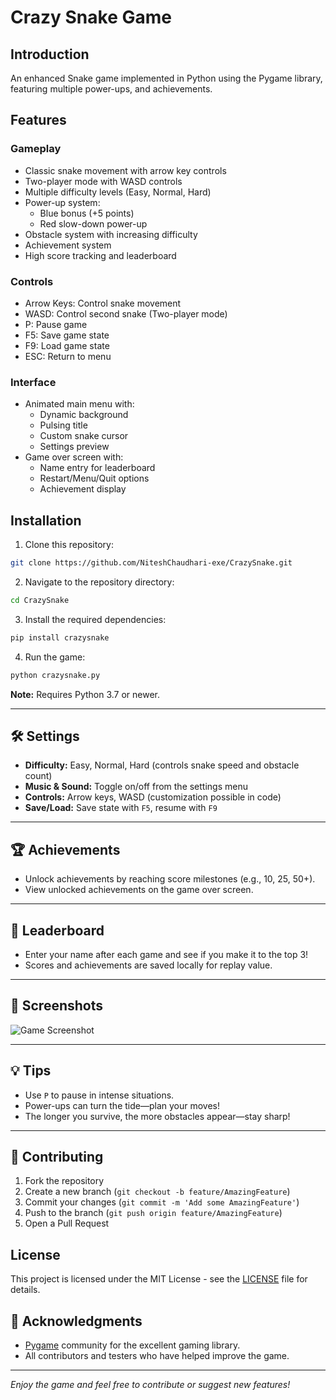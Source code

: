 # Crazy Snake Game

## Introduction
An enhanced Snake game implemented in Python using the Pygame library, featuring multiple power-ups, and achievements.

## Features
### Gameplay
- Classic snake movement with arrow key controls
- Two-player mode with WASD controls
- Multiple difficulty levels (Easy, Normal, Hard)
- Power-up system:
  - Blue bonus (+5 points)
  - Red slow-down power-up
- Obstacle system with increasing difficulty
- Achievement system
- High score tracking and leaderboard

### Controls
- Arrow Keys: Control snake movement
- WASD: Control second snake (Two-player mode)
- P: Pause game
- F5: Save game state
- F9: Load game state
- ESC: Return to menu

### Interface
- Animated main menu with:
  - Dynamic background
  - Pulsing title
  - Custom snake cursor
  - Settings preview
- Game over screen with:
  - Name entry for leaderboard
  - Restart/Menu/Quit options
  - Achievement display

## Installation
1. Clone this repository:
```bash
git clone https://github.com/NiteshChaudhari-exe/CrazySnake.git
```

2. Navigate to the repository directory:
```bash
cd CrazySnake
```

3. Install the required dependencies:
```bash
pip install crazysnake
```

4. Run the game:
```bash
python crazysnake.py
```

**Note:** Requires Python 3.7 or newer.

---

## 🛠️ Settings

- **Difficulty:** Easy, Normal, Hard (controls snake speed and obstacle count)
- **Music & Sound:** Toggle on/off from the settings menu
- **Controls:** Arrow keys, WASD (customization possible in code)
- **Save/Load:** Save state with `F5`, resume with `F9`

---

## 🏆 Achievements

- Unlock achievements by reaching score milestones (e.g., 10, 25, 50+).
- View unlocked achievements on the game over screen.

---

## 🏅 Leaderboard

- Enter your name after each game and see if you make it to the top 3!
- Scores and achievements are saved locally for replay value.

---



## 📸 Screenshots

![Game Screenshot](https://github.com/NiteshChaudhari-exe/CrazySnake/crazysnake(1).png)

---

## 💡 Tips

- Use `P` to pause in intense situations.
- Power-ups can turn the tide—plan your moves!
- The longer you survive, the more obstacles appear—stay sharp!

---

## 🤝 Contributing

1. Fork the repository
2. Create a new branch (`git checkout -b feature/AmazingFeature`)
3. Commit your changes (`git commit -m 'Add some AmazingFeature'`)
4. Push to the branch (`git push origin feature/AmazingFeature`)
5. Open a Pull Request

## License
This project is licensed under the MIT License - see the [LICENSE](LICENSE) file for details.

## 🙏 Acknowledgments

- [Pygame](https://www.pygame.org/) community for the excellent gaming library.
- All contributors and testers who have helped improve the game.

---

*Enjoy the game and feel free to contribute or suggest new features!*

